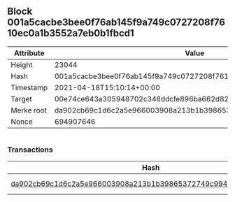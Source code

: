 ## Block 001a5cacbe3bee0f76ab145f9a749c0727208f7610ec0a1b3552a7eb0b1fbcd1

Attribute | Value
--- | ---
Height | 23044
Hash | 001a5cacbe3bee0f76ab145f9a749c0727208f7610ec0a1b3552a7eb0b1fbcd1
Timestamp | 2021-04-18T15:10:14+00:00
Target | 00e74ce643a305948702c348ddcfe896ba662d82c1a228faf4ad12250f07334e
Merke root | da902cb69c1d6c2a5e966003908a213b1b39865372749c99461e2bf76a20e5cb
Nonce | 694907646

```

```

### Transactions

Hash | Amount
--- | ---
[da902cb69c1d6c2a5e966003908a213b1b39865372749c99461e2bf76a20e5cb](da902cb69c1d6c2a5e966003908a213b1b39865372749c99461e2bf76a20e5cb.md) | 10.00000000 SKEPTI 
